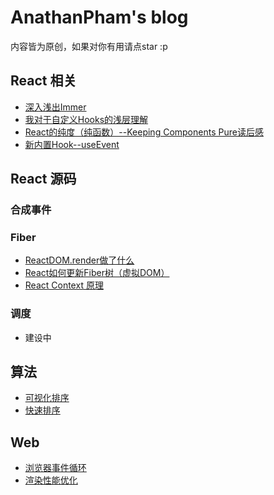 # AnathanPham's blog

内容皆为原创，如果对你有用请点star :p

## React 相关

- [深入浅出Immer](https://github.com/AnathanPham/blog/issues/85)
- [我对于自定义Hooks的浅层理解](https://github.com/AnathanPham/blog/issues/87)
- [React的纯度（纯函数）--Keeping Components Pure读后感](https://github.com/AnathanPham/blog/issues/86)
- [新内置Hook--useEvent](https://github.com/AnathanPham/blog/issues/91)


## React 源码

### 合成事件



### Fiber

- [ReactDOM.render做了什么](https://github.com/AnathanPham/blog/issues/26)
- [React如何更新Fiber树（虚拟DOM）](https://github.com/AnathanPham/blog/issues/27)
- [React Context 原理](https://github.com/AnathanPham/blog/issues/25)


### 调度

- 建设中

## 算法
- [可视化排序](https://anathanpham.github.io/blog/)
- [快速排序](https://github.com/AnathanPham/blog/issues/14)

## Web
- [浏览器事件循环](https://github.com/AnathanPham/blog/issues/22)
- [渲染性能优化](https://github.com/AnathanPham/blog/issues/36)

